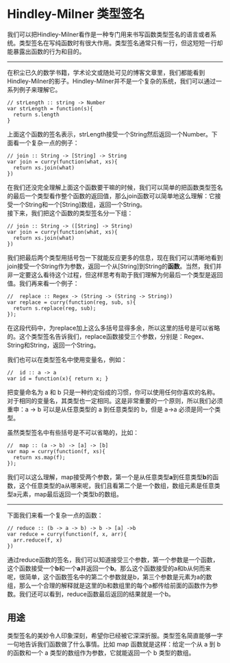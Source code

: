 # Hindley-Milner 类型签名  
我们可以把Hindley-Milner看作是一种专门用来书写函数类型签名的语言或者系统。类型签名在写纯函数时有很大作用。类型签名通常只有一行，但这短短一行却能暴露出函数的行为和目的。 
*** 
在积尘已久的数学书籍，学术论文或随处可见的博客文章里，我们都能看到Hindley-Milner的影子。Hindley-Milner并不是一个复杂的系统，我们可以通过一系列例子来理解它。  
```
// strLength :: string -> Number
var strLength = function(s){
  return s.length
}
```
上面这个函数的签名表示，strLength接受一个String然后返回一个Number。下面看一个复杂一点的例子：  
```
// join :: String -> [String] -> String
var join = curry(function(what, xs){
  return xs.join(what)
})
```
在我们还没完全理解上面这个函数要干嘛的时候，我们可以简单的把函数类型签名的最后一个类型看作整个函数的返回值，那么join函数可以简单地这么理解：它接受一个String和一个[String]数组，返回一个String。  
接下来，我们把这个函数的类型签名分一下组：  
```
// join :: String -> ([String] -> String)
var join = curry(function(what, xs){
  return xs.join(what)
})
```
我们把最后两个类型用括号包一下就能反应更多的信息，现在我们可以清晰地看到join接受一个String作为参数，返回一个从[String]到String的**函数**。当然，我们并非一定要这么看待这个过程，但这样思考有助于我们理解为何最后一个类型是返回值。我们再来看一个例子：  
```
//  replace :: Regex -> (String -> (String -> String))
var replace = curry(function(reg, sub, s){
  return s.replace(reg, sub);
});
```
在这段代码中，为replace加上这么多括号显得多余，所以这里的括号是可以省略的。这个类型签名告诉我们，replace函数接受三个参数，分别是：Regex、String和String，返回一个String。   

我们也可以在类型签名中使用变量名，例如：
```
//  id :: a -> a
var id = function(x){ return x; }
```  
把变量命名为 a 和 b 只是一种约定俗成的习惯，你可以使用任何你喜欢的名称。对于相同的变量名，其类型也一定相同。这是非常重要的一个原则，所以我们必须重申：a -> b 可以是从任意类型的 a 到任意类型的 b，但是 a->a 必须是同一个类型。

虽然类型签名中有些括号是不可以省略的，比如：
```
//  map :: (a -> b) -> [a] -> [b]
var map = curry(function(f, xs){
  return xs.map(f);
});

```
我们可以这么理解，map接受两个参数，第一个是从任意类型**a**到任意类型**b**的函数，这个任意类型的a从哪来呢，我们且看第二个是一个数组，数组元素是任意类型a元素，map最后返回一个类型b的数组。  
***  
下面我们来看一个复杂一点的函数：  
```
// reduce :: (b -> a -> b) -> b -> [a] ->b  
var reduce = curry(function(f, x, arr){
  arr.reduce(f, x)
})
```
通过reduce函数的签名，我们可以知道接受三个参数，第一个参数是一个函数，这个函数接受一个**b**和一个**a**并返回一个**b**。那么这个函数接受的a和b从何而来呢，很简单，这个函数签名中的第二个参数就是b，第三个参数是元素为a的数组，那么一个合理的解释就是这里的b和数组里的每个a都传给前面的函数作为参数。我们还可以看到，reduce函数最后返回的结果就是一个b。
## 用途  
类型签名的美妙令人印象深刻，希望你已经被它深深折服。类型签名简直能够一字一句地告诉我们函数做了什么事情。比如 map 函数就是这样：给定一个从 a 到 b 的函数和一个 a 类型的数组作为参数，它就能返回一个 b 类型的数组。